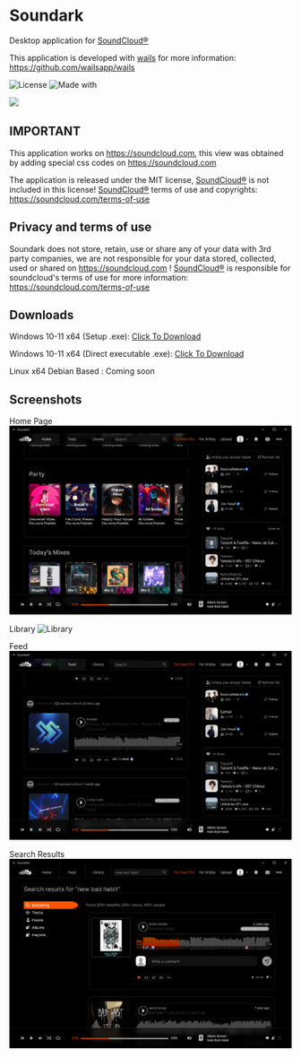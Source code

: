 # Soundark

Desktop application for [SoundCloud®](https://soundcloud.com) 

This application is developed with [wails](https://github.com/wailsapp/wails) for more information: https://github.com/wailsapp/wails

![License](https://img.shields.io/github/license/{sunaipa5}/{Soundark}.svg)
![Made with](https://img.shields.io/badge/Made%20with-Go-1f425f.svg)

<a href="https://soundcloud.com" target="_blank">
<img src="https://img.shields.io/badge/SoundCloud-FF3300?style=for-the-badge&logo=soundcloud&logoColor=white">
</a>

## IMPORTANT
This application works on https://soundcloud.com, this view was obtained by adding special css codes on https://soundcloud.com

The application is released under the MIT license, [SoundCloud®](https://soundcloud.com)  is not included in this license!  [SoundCloud®](https://soundcloud.com)  terms of use and copyrights: https://soundcloud.com/terms-of-use

## Privacy and terms of use
Soundark does not store, retain, use or share any of your data with 3rd party companies, we are not responsible for your data stored, collected, used or shared on https://soundcloud.com ! [SoundCloud®](https://soundcloud.com) is responsible for soundcloud's terms of use for more information: https://soundcloud.com/terms-of-use

## Downloads

Windows 10-11 x64 (Setup .exe): [Click To Download]()

Windows 10-11 x64 (Direct executable .exe): [Click To Download]()

Linux x64 Debian Based : Coming soon

## Screenshots

Home Page
![Home](https://github.com/sunaipa5/Soundark/blob/main/screenshots/home.png?raw=true)

Library
![Library](https://github.com/sunaipa5/Soundark/assets/67613319/729481fe-615d-468c-a570-66a9a7e8f42c)

Feed
![Feed](https://github.com/sunaipa5/Soundark/blob/main/screenshots/feed.png?raw=true)

Search Results
![Search](https://github.com/sunaipa5/Soundark/blob/main/screenshots/search.png?raw=true)

